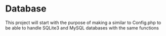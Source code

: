 # Database
This project will start with the purpose of making a similar to Config.php to be able to handle SQLite3 and MySQL databases with the same functions
